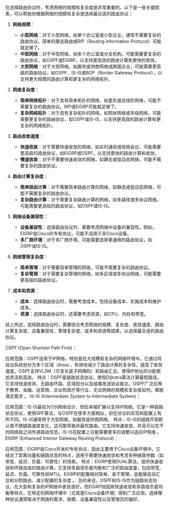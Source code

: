 在选择路由协议时，考虑网络的规模和复杂度是非常重要的。以下是一些关键因素，可以帮助你根据网络的规模和复杂度选择最合适的路由协议：

1. **网络规模**：
   - **小型网络**：对于小型网络，如单个办公室或小型企业，通常不需要复杂的路由协议。简单的静态路由或RIP（Routing Information Protocol）可能就足够了。
   - **中型网络**：对于中型网络，如多个办公室或分支机构，可能需要更复杂的路由协议，如OSPF或EIGRP，以支持更高效的路由计算和更快的收敛。
   - **大型网络**：对于大型网络，如服务提供商网络或跨国企业，可能需要更高级的路由协议，如OSPF、IS-IS或BGP（Border Gateway Protocol），以支持更大规模的路由计算和更复杂的网络拓扑。

2. **网络复杂度**：
   - **简单网络拓扑**：对于具有简单拓扑的网络，如星形或总线形网络，可能不需要复杂的路由协议。RIP或EIGRP可能就足够了。
   - **复杂网络拓扑**：对于具有复杂拓扑的网络，如网状网络或多级网络，可能需要更复杂的路由协议，如OSPF或IS-IS，以支持更高效的路由计算和更复杂的网络拓扑。

3. **路由收敛速度**：
   - **快速收敛**：对于需要快速收敛的网络，如实时通信或视频会议，可能需要更高级的路由协议，如EIGRP或OSPF，以支持更快的路由计算和收敛。
   - **慢速收敛**：对于不需要快速收敛的网络，如静态或低动态网络，可能不需要复杂的路由协议。

4. **路由计算复杂度**：
   - **简单路由计算**：对于需要简单路由计算的网络，如静态或低动态网络，可能不需要复杂的路由协议。
   - **复杂路由计算**：对于需要复杂路由计算的网络，如多路径或多协议网络，可能需要更高级的路由协议，如OSPF或IS-IS。

5. **网络设备兼容性**：
   - **设备兼容性**：选择路由协议时，需要考虑网络中设备的兼容性。例如，EIGRP是Cisco的专有协议，可能不适用于非Cisco设备。
   - **多厂商环境**：对于多厂商环境，可能需要选择更通用的路由协议，如OSPF或IS-IS。

6. **网络管理复杂度**：
   - **简单管理**：对于需要简单管理的网络，可能不需要复杂的路由协议。
   - **复杂管理**：对于需要复杂管理的网络，如多区域或多协议网络，可能需要更高级的路由协议。

7. **成本和资源**：
   - **成本**：选择路由协议时，需要考虑成本，包括设备成本、实施成本和维护成本。
   - **资源**：选择路由协议时，还需要考虑资源，如CPU、内存和带宽。

综上所述，选择路由协议时，需要综合考虑网络的规模、复杂度、收敛速度、路由计算复杂度、设备兼容性、管理复杂度、成本和资源等因素，以选择最合适的路由协议。


OSPF (Open Shortest Path First)：

应用范围：OSPF适用于IP网络，特别是在大规模和复杂的网络环境中。它通过将自治系统划分为多个区域（Area），有效地减少了路由计算的复杂性，提高了收敛速度。OSPF支持VLSM（可变长度子网掩码）和路由汇总，使得IP地址的分配更加灵活和高效。
特点：OSPF是链路状态协议，使用Dijkstra算法计算最短路径。它支持快速收敛、无路由环路、区域划分以及组播发送协议报文。OSPF广泛应用于教育、金融、运营商、企业和医疗等行业，无论网络的规模和复杂度如何，都能满足需求
。
IS-IS (Intermediate System to Intermediate System)：

应用范围：IS-IS最初为OSI网络设计，但后来被扩展以支持IP网络。它是一种链路状态协议，使用SPF算法，与OSPF在很多方面相似，但在协议的实现和配置上有所不同。IS-IS通常用于大型网络，如服务提供商网络。
特点：IS-IS的链路开销默认值不随链路速度变化，这可能导致非最优路由。它支持快速收敛，并且可以在不同网络层之间传递路由信息。IS-IS在配置上可能需要更多的调整以适应IP网络
。
EIGRP (Enhanced Interior Gateway Routing Protocol)：

应用范围：EIGRP是Cisco开发的专有协议，因此主要用于Cisco设备环境中。它结合了距离向量和链路状态的特点，适用于需要快速收敛和考虑多种链路参数（如带宽、延迟、负载、可靠性）的场景。
特点：EIGRP使用DUAL算法，提供快速收敛和环路自由的路由计算。它支持多路径负载均衡和广泛的路由度量，包括带宽、延迟、负载、可靠性和MTU。EIGRP的配置相对简单，易于管理，且能够自动汇总和分割路由，减少配置的复杂度
。
总的来说，OSPF和IS-IS作为链路状态协议，在大型和复杂的IP网络中表现良好，而EIGRP则因其快速收敛和多路径负载均衡等特点，在特定的网络环境中（尤其是Cisco设备环境）得到广泛应用。选择哪种协议通常取决于网络的需求、规模、设备兼容性以及管理员的偏好。

